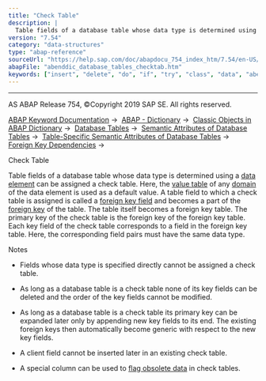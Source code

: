 ```yaml
---
title: "Check Table"
description: |
  Table fields of a database table whose data type is determined using a data element(https://help.sap.com/doc/abapdocu_754_index_htm/7.54/en-US/abendata_element_glosry.htm 'Glossary Entry') can be assigned a check table. Here, the value table(https://help.sap.com/doc/abapdocu_754_index_htm/7.54/e
version: "7.54"
category: "data-structures"
type: "abap-reference"
sourceUrl: "https://help.sap.com/doc/abapdocu_754_index_htm/7.54/en-US/abenddic_database_tables_checktab.htm"
abapFile: "abenddic_database_tables_checktab.htm"
keywords: ["insert", "delete", "do", "if", "try", "class", "data", "abenddic", "database", "tables", "checktab"]
---
```


* * *

AS ABAP Release 754, ©Copyright 2019 SAP SE. All rights reserved.

[ABAP Keyword Documentation](https://help.sap.com/doc/abapdocu_754_index_htm/7.54/en-US/abenabap.htm) →  [ABAP - Dictionary](https://help.sap.com/doc/abapdocu_754_index_htm/7.54/en-US/abenabap_dictionary.htm) →  [Classic Objects in ABAP Dictionary](https://help.sap.com/doc/abapdocu_754_index_htm/7.54/en-US/abenddic_classical_objects.htm) →  [Database Tables](https://help.sap.com/doc/abapdocu_754_index_htm/7.54/en-US/abenddic_database_tables.htm) →  [Semantic Attributes of Database Tables](https://help.sap.com/doc/abapdocu_754_index_htm/7.54/en-US/abenddic_database_tables_sema.htm) →  [Table-Specific Semantic Attributes of Database Tables](https://help.sap.com/doc/abapdocu_754_index_htm/7.54/en-US/abenddic_database_tables_semasspec.htm) →  [Foreign Key Dependencies](https://help.sap.com/doc/abapdocu_754_index_htm/7.54/en-US/abenddic_database_tables_forkeyrel.htm) → 

Check Table

Table fields of a database table whose data type is determined using a [data element](https://help.sap.com/doc/abapdocu_754_index_htm/7.54/en-US/abendata_element_glosry.htm "Glossary Entry") can be assigned a check table. Here, the [value table](https://help.sap.com/doc/abapdocu_754_index_htm/7.54/en-US/abenvalue_table_glosry.htm "Glossary Entry") of any [domain](https://help.sap.com/doc/abapdocu_754_index_htm/7.54/en-US/abendomain_glosry.htm "Glossary Entry") of the data element is used as a default value. A table field to which a check table is assigned is called a [foreign key field](https://help.sap.com/doc/abapdocu_754_index_htm/7.54/en-US/abenforeign_key_field_glosry.htm "Glossary Entry") and becomes a part of the [foreign key](https://help.sap.com/doc/abapdocu_754_index_htm/7.54/en-US/abenddic_database_tables_forkey.htm) of the table. The table itself becomes a foreign key table. The primary key of the check table is the foreign key of the foreign key table. Each key field of the check table corresponds to a field in the foreign key table. Here, the corresponding field pairs must have the same data type.

Notes

-   Fields whose data type is specified directly cannot be assigned a check table.

-   As long as a database table is a check table none of its key fields can be deleted and the order of the key fields cannot be modified.

-   As long as a database table is a check table its primary key can be expanded later only by appending new key fields to its end. The existing foreign keys then automatically become generic with respect to the new key fields.

-   A client field cannot be inserted later in an existing check table.

-   A special column can be used to [flag obsolete data](https://help.sap.com/doc/abapdocu_754_index_htm/7.54/en-US/abenddic_deprecation.htm) in check tables.
